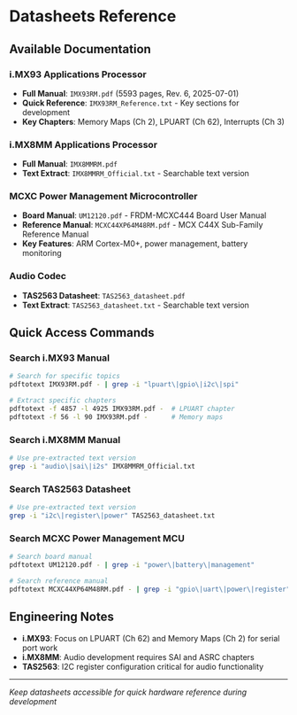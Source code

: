 # Datasheets Reference

## Available Documentation

### i.MX93 Applications Processor
- **Full Manual**: `IMX93RM.pdf` (5593 pages, Rev. 6, 2025-07-01)
- **Quick Reference**: `IMX93RM_Reference.txt` - Key sections for development
- **Key Chapters**: Memory Maps (Ch 2), LPUART (Ch 62), Interrupts (Ch 3)

### i.MX8MM Applications Processor  
- **Full Manual**: `IMX8MMRM.pdf`
- **Text Extract**: `IMX8MMRM_Official.txt` - Searchable text version

### MCXC Power Management Microcontroller
- **Board Manual**: `UM12120.pdf` - FRDM-MCXC444 Board User Manual
- **Reference Manual**: `MCXC44XP64M48RM.pdf` - MCX C44X Sub-Family Reference Manual
- **Key Features**: ARM Cortex-M0+, power management, battery monitoring

### Audio Codec
- **TAS2563 Datasheet**: `TAS2563_datasheet.pdf`
- **Text Extract**: `TAS2563_datasheet.txt` - Searchable text version

## Quick Access Commands

### Search i.MX93 Manual
```bash
# Search for specific topics
pdftotext IMX93RM.pdf - | grep -i "lpuart\|gpio\|i2c\|spi"

# Extract specific chapters
pdftotext -f 4857 -l 4925 IMX93RM.pdf -  # LPUART chapter
pdftotext -f 56 -l 90 IMX93RM.pdf -      # Memory maps
```

### Search i.MX8MM Manual
```bash
# Use pre-extracted text version
grep -i "audio\|sai\|i2s" IMX8MMRM_Official.txt
```

### Search TAS2563 Datasheet
```bash
# Use pre-extracted text version  
grep -i "i2c\|register\|power" TAS2563_datasheet.txt
```

### Search MCXC Power Management MCU
```bash
# Search board manual
pdftotext UM12120.pdf - | grep -i "power\|battery\|management"

# Search reference manual
pdftotext MCXC44XP64M48RM.pdf - | grep -i "gpio\|uart\|power\|register"
```

## Engineering Notes

- **i.MX93**: Focus on LPUART (Ch 62) and Memory Maps (Ch 2) for serial port work
- **i.MX8MM**: Audio development requires SAI and ASRC chapters
- **TAS2563**: I2C register configuration critical for audio functionality

---
*Keep datasheets accessible for quick hardware reference during development*
